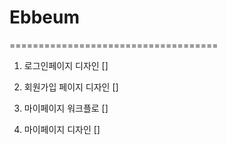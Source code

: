 # Ebbeum

====================================

1. 로그인페이지 디자인      []

2. 회원가입 페이지 디자인   []

3. 마이페이지 워크플로      []

4. 마이페이지 디자인        []